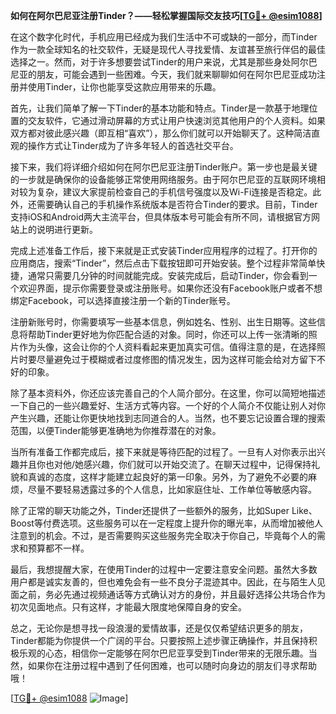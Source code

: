 **如何在阿尔巴尼亚注册Tinder？——轻松掌握国际交友技巧[[TG💪+ @esim1088](https://t.me/s/esim1088)]**

在这个数字化时代，手机应用已经成为我们生活中不可或缺的一部分，而Tinder作为一款全球知名的社交软件，无疑是现代人寻找爱情、友谊甚至旅行伴侣的最佳选择之一。然而，对于许多想要尝试Tinder的用户来说，尤其是那些身处阿尔巴尼亚的朋友，可能会遇到一些困难。今天，我们就来聊聊如何在阿尔巴尼亚成功注册并使用Tinder，让你也能享受这款应用带来的乐趣。

首先，让我们简单了解一下Tinder的基本功能和特点。Tinder是一款基于地理位置的交友软件，它通过滑动屏幕的方式让用户快速浏览其他用户的个人资料。如果双方都对彼此感兴趣（即互相“喜欢”），那么你们就可以开始聊天了。这种简洁直观的操作方式让Tinder成为了许多年轻人的首选社交平台。

接下来，我们将详细介绍如何在阿尔巴尼亚注册Tinder账户。第一步也是最关键的一步就是确保你的设备能够正常使用网络服务。由于阿尔巴尼亚的互联网环境相对较为复杂，建议大家提前检查自己的手机信号强度以及Wi-Fi连接是否稳定。此外，还需要确认自己的手机操作系统版本是否符合Tinder的要求。目前，Tinder支持iOS和Android两大主流平台，但具体版本号可能会有所不同，请根据官方网站上的说明进行更新。

完成上述准备工作后，接下来就是正式安装Tinder应用程序的过程了。打开你的应用商店，搜索“Tinder”，然后点击下载按钮即可开始安装。整个过程非常简单快捷，通常只需要几分钟的时间就能完成。安装完成后，启动Tinder，你会看到一个欢迎界面，提示你需要登录或注册账号。如果你还没有Facebook账户或者不想绑定Facebook，可以选择直接注册一个新的Tinder账号。

注册新账号时，你需要填写一些基本信息，例如姓名、性别、出生日期等。这些信息将帮助Tinder更好地为你匹配合适的对象。同时，你还可以上传一张清晰的照片作为头像，这会让你的个人资料看起来更加真实可信。值得注意的是，在选择照片时要尽量避免过于模糊或者过度修图的情况发生，因为这样可能会给对方留下不好的印象。

除了基本资料外，你还应该完善自己的个人简介部分。在这里，你可以简短地描述一下自己的一些兴趣爱好、生活方式等内容。一个好的个人简介不仅能让别人对你产生兴趣，还能让你更快地找到志同道合的人。当然，也不要忘记设置合理的搜索范围，以便Tinder能够更准确地为你推荐潜在的对象。

当所有准备工作都完成后，接下来就是等待匹配的过程了。一旦有人对你表示出兴趣并且你也对他/她感兴趣，你们就可以开始交流了。在聊天过程中，记得保持礼貌和真诚的态度，这样才能建立起良好的第一印象。另外，为了避免不必要的麻烦，尽量不要轻易透露过多的个人信息，比如家庭住址、工作单位等敏感内容。

除了正常的聊天功能之外，Tinder还提供了一些额外的服务，比如Super Like、Boost等付费选项。这些服务可以在一定程度上提升你的曝光率，从而增加被他人注意到的机会。不过，是否需要购买这些服务完全取决于你自己，毕竟每个人的需求和预算都不一样。

最后，我想提醒大家，在使用Tinder的过程中一定要注意安全问题。虽然大多数用户都是诚实友善的，但也难免会有一些不良分子混迹其中。因此，在与陌生人见面之前，务必先通过视频通话等方式确认对方的身份，并且最好选择公共场合作为初次见面地点。只有这样，才能最大限度地保障自身的安全。

总之，无论你是想寻找一段浪漫的爱情故事，还是仅仅希望结识更多的朋友，Tinder都能为你提供一个广阔的平台。只要按照上述步骤正确操作，并且保持积极乐观的心态，相信你一定能够在阿尔巴尼亚享受到Tinder带来的无限乐趣。当然，如果你在注册过程中遇到了任何困难，也可以随时向身边的朋友们寻求帮助哦！

[[TG💪+ @esim1088](https://t.me/s/esim1088) ![Image](https://i.postimg.cc/4NQfJmqS/Snipaste-2025-05-13-00-14-12.png)]